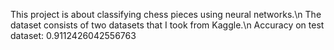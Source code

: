 This project is about classifying chess pieces using neural networks.\n
The dataset consists of two datasets that I took from Kaggle.\n
Accuracy on test dataset: 0.9112426042556763
